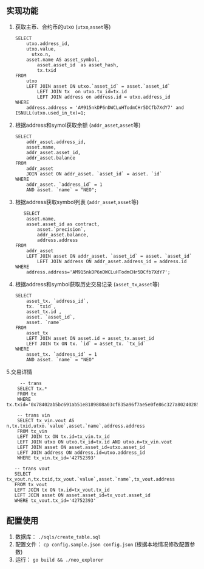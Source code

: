 ##  实现功能

1. 获取主币、合约币的utxo (`utxo`,`asset`等)

    ```
	SELECT
	    utxo.address_id,
	    utxo.value,
		  utxo.n,
	    asset.name AS asset_symbol,
			asset.asset_id	as asset_hash,
			tx.txid
	FROM
	    utxo
	    LEFT JOIN asset ON utxo.`asset_id` = asset.`asset_id`
			LEFT JOIN tx  on utxo.tx_id=tx.id
			LEFT JOIN address on address.id = utxo.address_id
	WHERE
	    address.address = 'AM915nkDP6nDWCLuHTodmCHr5DCfb7XdY7' and ISNULL(utxo.used_in_tx)=1;
    ```
2. 根据address和symol获取余额 (`addr_asset`,`asset`等)

    ```
    SELECT
        addr_asset.address_id,
        asset.name,
        addr_asset.asset_id,
        addr_asset.balance
    FROM
        addr_asset
        JOIN asset ON addr_asset. `asset_id` = asset. `id`
    WHERE
        addr_asset. `address_id` = 1
        AND asset. `name` = "NEO";
    ```
3. 根据address获取symbol列表 (`addr_asset`,`asset`等)

    ```
	   SELECT
	    asset.name,
	    asset.asset_id as contract,
			asset.`precision`,
			addr_asset.balance,
			address.address
	FROM
	    addr_asset
	    LEFT JOIN asset ON addr_asset. `asset_id` = asset. `asset_id`
			LEFT JOIN address ON addr_asset.address_id = address.id
	WHERE
	    address.address='AM915nkDP6nDWCLuHTodmCHr5DCfb7XdY7';
    ```
4. 根据address和symbol获取历史交易记录 (`asset_tx`,`asset`等)

    ```
    SELECT
        asset_tx. `address_id`,
        tx. `txid`,
        asset_tx.id ,
        asset. `asset_id`,
        asset. `name`
    FROM
        asset_tx
        LEFT JOIN asset ON asset.id = asset_tx.asset_id
        LEFT JOIN tx ON tx. `id` = asset_tx. `tx_id`
    WHERE
        asset_tx. `address_id` = 1
        AND asset. `name` = "NEO"
    ```
 5.交易详情
 ```
	  -- trans
	 SELECT tx.* 
	 FROM tx 
	 WHERE tx.txid='0x78402ab5bc691ab51e8189808a03cf835a96f7ae5e0fe86c327a802402851a5b';

	 -- trans vin
	 SELECT tx_vin.vout AS n,tx.txid,utxo.`value`,asset.`name`,address.address 
	 FROM tx_vin
	 LEFT JOIN tx ON tx.id=tx_vin.tx_id
	 LEFT JOIN utxo ON utxo.tx_id=tx.id AND utxo.n=tx_vin.vout
	 LEFT JOIN asset ON asset.asset_id=utxo.asset_id
	 LEFT JOIN address ON address.id=utxo.address_id
	 WHERE tx_vin.tx_id='42752393'

	-- trans vout
	SELECT tx_vout.n,tx.txid,tx_vout.`value`,asset.`name`,tx_vout.address
	FROM tx_vout
	LEFT JOIN tx ON tx.id=tx_vout.tx_id
	LEFT JOIN asset ON asset.asset_id=tx_vout.asset_id
	WHERE tx_vout.tx_id='42752393'
 ```

## 配置使用

1. 数据库： `./sqls/create_table.sql`
2. 配置文件： `cp config.sample.json config.json` (根据本地情况修改配置参数)
3. 运行： `go build && ./neo_explorer`
